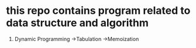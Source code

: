 # this repo contains program related to data structure and algorithm

1. Dynamic Programming
   ->Tabulation
   ->Memoization